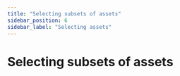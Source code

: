 ```yaml
---
title: "Selecting subsets of assets"
sidebar_position: 6
sidebar_label: "Selecting assets"
---
```


# Selecting subsets of assets